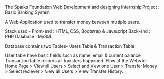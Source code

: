 The Sparks Foundation Web Development and designing Internship Project : Basic Banking System 

A Web Application used to transfer money between multiple users.

Stack used - Front-end : HTML, CSS, Bootstrap & Javascript Back-end : PHP Database : MySQL

Database contains two Tables- Users Table & Transaction Table

User table have basic fields such as name, email & current balance. Transaction table records all transfers happened. Flow of the Website: Home Page > View all Users > Select and View one User > Transfer Money > Select reciever > View all Users > View Transfer History.
